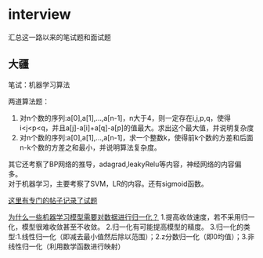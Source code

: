 # interview
汇总这一路以来的笔试题和面试题

## 大疆
笔试：机器学习算法

两道算法题：
1. 对n个数的序列:a[0],a[1],...,a[n-1]，n大于4，则一定存在i,j,p,q，使得i<j<p<q，并且a[j]-a[i]+a[q]-a[p]的值最大。求出这个最大值，并说明复杂度
2. 对n个数的序列:a[0],a[1],...,a[n-1]，求一个整数k，使得前k个数的方差和后面n-k个数的方差之和最小，并说明算法复杂度。

其它还考察了BP网络的推导，adagrad,leakyRelu等内容，神经网络的内容偏多。  
对于机器学习，主要考察了SVM，LR的内容。还有sigmoid函数。

[这里有专门的帖子记录了试题](https://www.nowcoder.com/discuss/85562)

[为什么一些机器学习模型需要对数据进行归一化？](https://www.cnblogs.com/bonelee/p/7124695.html)
1.提高收敛速度，若不采用归一化，模型很难收敛甚至不收敛。
2.归一化有可能提高模型的精度。
3.归一化的类型:1.线性归一化（即减去最小值然后除以范围）；2.z分数归一化（即0均值）；3.非线性归一化（利用数学函数进行映射）
